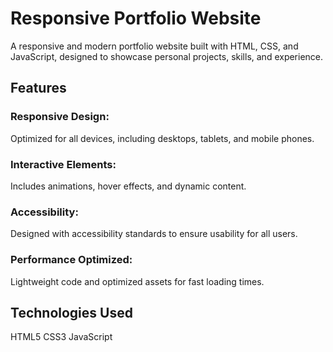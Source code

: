 # Responsive Portfolio Website

A responsive and modern portfolio website built with HTML, CSS, and JavaScript, designed to showcase personal projects, skills, and experience.

## Features
### Responsive Design:
Optimized for all devices, including desktops, tablets, and mobile phones.
### Interactive Elements: 
Includes animations, hover effects, and dynamic content.
### Accessibility: 
Designed with accessibility standards to ensure usability for all users.
### Performance Optimized: 
Lightweight code and optimized assets for fast loading times.

## Technologies Used
HTML5
CSS3
JavaScript
